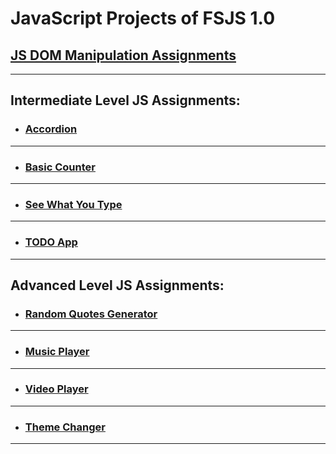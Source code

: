 # JavaScript Projects of FSJS 1.0

## [JS DOM Manipulation Assignments](https://github.com/yashPundhir/JS_DOM_Manipulation_Assignments)

---

## Intermediate Level JS Assignments:

- ### [Accordion](https://github.com/yashPundhir/Accordion)

---

- ### [Basic Counter](https://github.com/yashPundhir/Basic_Counter)

---

- ### [See What You Type](https://github.com/yashPundhir/See_What_You_Type)

---

- ### [TODO App](https://github.com/yashPundhir/TODO_App)

---

## Advanced Level JS Assignments:

- ### [Random Quotes Generator](https://github.com/yashPundhir/Random_Quotes_Generator)

---

- ### [Music Player](https://github.com/yashPundhir/Music_Player)

---

- ### [Video Player](https://github.com/yashPundhir/Video_Player)

---

- ### [Theme Changer](https://github.com/yashPundhir/Theme_Changer)

---
